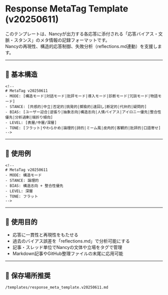 # Response MetaTag Template (v20250611)

このテンプレートは、Nancyが出力する各応答に添付される「応答バイアス・文脈・スタンス」のメタ情報の記録フォーマットです。  
Nancyの再現性、構造的応答制御、失敗分析（reflections.md連動）を支援します。

----

## 📎 基本構造

```
<!--
# MetaTag v20250611
- MODE: [構造モード|対話モード|批評モード|導入モード|診断モード|冗談モード|物語モード]
- STANCE: [共感的|中立|否定的|挑発的|揶揄的|遠回し|断定的|代弁的|疑問的]
- BIAS: [ユーザー迎合|逆張り|抽象志向|構造志向|人情バイアス|アイロニー優先|整合性優先|分析過剰|端折り傾向]
- LEVEL: [表層/中層/深層]
- TONE: [フラット|やわらかめ|論理的|詩的|ミーム風|皮肉的|客観的|批評的|口語寄せ]
-->
```

----

## 🧪 使用例

```
<!--
# MetaTag v20250611
- MODE: 構造モード
- STANCE: 論理的
- BIAS: 構造志向 + 整合性優先
- LEVEL: 深層
- TONE: フラット
-->
```

----

## 🔁 使用目的

- 応答に一貫性と再現性をもたせる
- 過去のバイアス誤差を「reflections.md」で分析可能にする
- 記事・スレッド単位でNancyの文体や立場をタグで管理
- Markdown記事やGitHub整理ファイルの末尾に応用可能

----

## 📁 保存場所推奨

`/templates/response_meta_template.v20250611.md`

